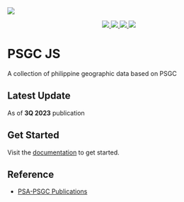 <img src="https://banners.beyondco.de/PSGC-JS.png?theme=light&packageManager=npm+install&packageName=%40ageesea%2Fpsgc-js&pattern=architect&style=style_1&description=A+collection+of+philippine+geographic+data+based+on+PSGC&md=1&showWatermark=0&fontSize=100px&images=location-marker">

<p align="center">
  <a href="LICENSE.md" >
    <img src="https://img.shields.io/npm/l/@ageesea/psgc-js"/>
  </a>
  <a href="#">
    <img src="https://img.shields.io/npm/v/@ageesea/psgc-js"/>
  </a>
  <a href="https://github.com/anthonygacis/psgc-js/actions/workflows/test.yml">
    <img src="https://img.shields.io/github/actions/workflow/status/anthonygacis/psgc-js/test.yml?label=tests"/>
  </a>
  <a href="https://www.npmjs.com/package/@ageesea/psgc-js">
    <img src="https://img.shields.io/npm/dt/@ageesea/psgc-js"/>
  </a>
</p>

# PSGC JS

A collection of philippine geographic data based on PSGC

## Latest Update

As of **3Q 2023** publication

## Get Started

Visit the <a href="https://psgc-js.vercel.app" target="_blank">documentation</a> to get started.

## Reference

- [PSA-PSGC Publications](https://psa.gov.ph/classification/psgc/)
